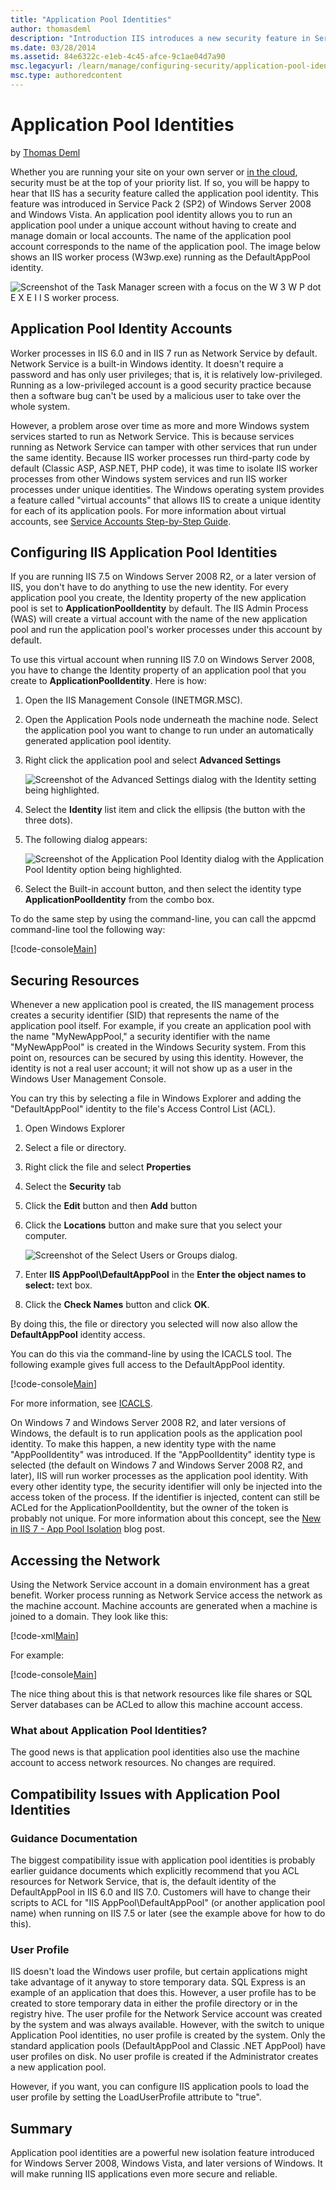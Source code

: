 ```yaml
---
title: "Application Pool Identities"
author: thomasdeml
description: "Introduction IIS introduces a new security feature in Service Pack 2 (SP2) of Windows Server 2008 and Windows Vista. It's called Application Pool Identities...."
ms.date: 03/28/2014
ms.assetid: 84e6322c-e1eb-4c45-afce-9c1ae04d7a90
msc.legacyurl: /learn/manage/configuring-security/application-pool-identities
msc.type: authoredcontent
---
```

# Application Pool Identities

by [Thomas Deml](https://github.com/thomasdeml)

Whether you are running your site on your own server or [in the cloud](/azure/app-service/), security must be at the top of your priority list. If so, you will be happy to hear that IIS has a security feature called the application pool identity. This feature was introduced in Service Pack 2 (SP2) of Windows Server 2008 and Windows Vista. An application pool identity allows you to run an application pool under a unique account without having to create and manage domain or local accounts. The name of the application pool account corresponds to the name of the application pool. The image below shows an IIS worker process (W3wp.exe) running as the DefaultAppPool identity.

![Screenshot of the Task Manager screen with a focus on the W 3 W P dot E X E I I S worker process.](application-pool-identities/_static/image1.jpg)

## Application Pool Identity Accounts

Worker processes in IIS 6.0 and in IIS 7 run as Network Service by default. Network Service is a built-in Windows identity. It doesn't require a password and has only user privileges; that is, it is relatively low-privileged. Running as a low-privileged account is a good security practice because then a software bug can't be used by a malicious user to take over the whole system.

However, a problem arose over time as more and more Windows system services started to run as Network Service. This is because services running as Network Service can tamper with other services that run under the same identity. Because IIS worker processes run third-party code by default (Classic ASP, ASP.NET, PHP code), it was time to isolate IIS worker processes from other Windows system services and run IIS worker processes under unique identities. The Windows operating system provides a feature called "virtual accounts" that allows IIS to create a unique identity for each of its application pools. For more information about virtual accounts, see [Service Accounts Step-by-Step Guide](/previous-versions/windows/it-pro/windows-server-2008-R2-and-2008/dd548356(v=ws.10)).

## Configuring IIS Application Pool Identities

If you are running IIS 7.5 on Windows Server 2008 R2, or a later version of IIS, you don't have to do anything to use the new identity. For every application pool you create, the Identity property of the new application pool is set to **ApplicationPoolIdentity** by default. The IIS Admin Process (WAS) will create a virtual account with the name of the new application pool and run the application pool's worker processes under this account by default.

To use this virtual account when running IIS 7.0 on Windows Server 2008, you have to change the Identity property of an application pool that you create to **ApplicationPoolIdentity**. Here is how:

1. Open the IIS Management Console (INETMGR.MSC).
2. Open the Application Pools node underneath the machine node. Select the application pool you want to change to run under an automatically generated application pool identity.
3. Right click the application pool and select **Advanced Settings**

    ![Screenshot of the Advanced Settings dialog with the Identity setting being highlighted.](application-pool-identities/_static/image5.jpg)
4. Select the **Identity** list item and click the ellipsis (the button with the three dots).
5. The following dialog appears:

    ![Screenshot of the Application Pool Identity dialog with the Application Pool Identity option being highlighted.](application-pool-identities/_static/image7.jpg)
6. Select the Built-in account button, and then select the identity type **ApplicationPoolIdentity** from the combo box.

To do the same step by using the command-line, you can call the appcmd command-line tool the following way:

[!code-console[Main](application-pool-identities/samples/sample1.cmd)]

## Securing Resources

Whenever a new application pool is created, the IIS management process creates a security identifier (SID) that represents the name of the application pool itself. For example, if you create an application pool with the name "MyNewAppPool," a security identifier with the name "MyNewAppPool" is created in the Windows Security system. From this point on, resources can be secured by using this identity. However, the identity is not a real user account; it will not show up as a user in the Windows User Management Console.

You can try this by selecting a file in Windows Explorer and adding the "DefaultAppPool" identity to the file's Access Control List (ACL).

1. Open Windows Explorer
2. Select a file or directory.
3. Right click the file and select **Properties**
4. Select the **Security** tab
5. Click the **Edit** button and then **Add** button
6. Click the **Locations** button and make sure that you select your computer.

    ![Screenshot of the Select Users or Groups dialog.](application-pool-identities/_static/image9.jpg)
7. Enter **IIS AppPool\DefaultAppPool** in the **Enter the object names to select:** text box.
8. Click the **Check Names** button and click **OK**.

By doing this, the file or directory you selected will now also allow the **DefaultAppPool** identity access.

You can do this via the command-line by using the ICACLS tool. The following example gives full access to the DefaultAppPool identity.

[!code-console[Main](application-pool-identities/samples/sample2.cmd)]

For more information, see [ICACLS](/previous-versions/windows/it-pro/windows-server-2012-R2-and-2012/cc753525(v=ws.11)).

On Windows 7 and Windows Server 2008 R2, and later versions of Windows, the default is to run application pools as the application pool identity. To make this happen, a new identity type with the name "AppPoolIdentity" was introduced. If the "AppPoolIdentity" identity type is selected (the default on Windows 7 and Windows Server 2008 R2, and later), IIS will run worker processes as the application pool identity. With every other identity type, the security identifier will only be injected into the access token of the process. If the identifier is injected, content can still be ACLed for the ApplicationPoolIdentity, but the owner of the token is probably not unique. For more information about this concept, see the [New in IIS 7 - App Pool Isolation](http://adopenstatic.com/cs/blogs/ken/archive/2008/01/29/15759.aspx "AppPool isolation") blog post.

## Accessing the Network

Using the Network Service account in a domain environment has a great benefit. Worker process running as Network Service access the network as the machine account. Machine accounts are generated when a machine is joined to a domain. They look like this:

[!code-xml[Main](application-pool-identities/samples/sample3.xml)]

For example:

[!code-console[Main](application-pool-identities/samples/sample4.cmd)]

The nice thing about this is that network resources like file shares or SQL Server databases can be ACLed to allow this machine account access.

### What about Application Pool Identities?

The good news is that application pool identities also use the machine account to access network resources. No changes are required.

## Compatibility Issues with Application Pool Identities

### Guidance Documentation

The biggest compatibility issue with application pool identities is probably earlier guidance documents which explicitly recommend that you ACL resources for Network Service, that is, the default identity of the DefaultAppPool in IIS 6.0 and IIS 7.0. Customers will have to change their scripts to ACL for "IIS AppPool\DefaultAppPool" (or another application pool name) when running on IIS 7.5 or later (see the example above for how to do this).

### User Profile

IIS doesn't load the Windows user profile, but certain applications might take advantage of it anyway to store temporary data. SQL Express is an example of an application that does this. However, a user profile has to be created to store temporary data in either the profile directory or in the registry hive. The user profile for the Network Service account was created by the system and was always available. However, with the switch to unique Application Pool identities, no user profile is created by the system. Only the standard application pools (DefaultAppPool and Classic .NET AppPool) have user profiles on disk. No user profile is created if the Administrator creates a new application pool.

However, if you want, you can configure IIS application pools to load the user profile by setting the LoadUserProfile attribute to "true".

## Summary

Application pool identities are a powerful new isolation feature introduced for Windows Server 2008, Windows Vista, and later versions of Windows. It will make running IIS applications even more secure and reliable.
